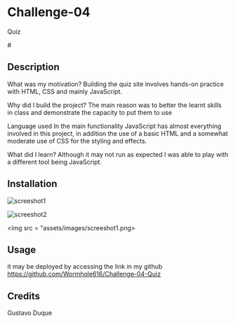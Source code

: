 # Challenge-04

Quiz

#<Multiple questions with multiple answer option mainly Javascript>

## Description

What was my motivation?
   Building  the quiz site  involves hands-on practice with HTML, CSS and mainly JavaScript. 
    

Why did I build the project?
   The main reason was to better the learnt skills in class and demonstrate the capacity to put them to use 

Language used
   In the main functionality JavaScript has almost everything involved in this project, in addition the use of a basic HTML and a somewhat moderate use of CSS for the styling and effects.

What did I learn?
    Although it may not run as expected I was able to play with a different tool being JavaScript. 



## Installation
   ![screeshot1](https://github.com/Wormhole616/Challenge-04-Quiz/assets/144727575/3cbc4f94-70ad-40c8-8a4f-9468668ef78d)

   
   ![screeshot2](https://github.com/Wormhole616/Challenge-04-Quiz/assets/144727575/03fb012b-5960-474a-9b7f-b1dd85934a37)

<img src = "assets/images/screeshot1.png>

## Usage

it may be deployed by accessing the link in my github https://github.com/Wormhole616/Challenge-04-Quiz

## Credits

Gustavo Duque
